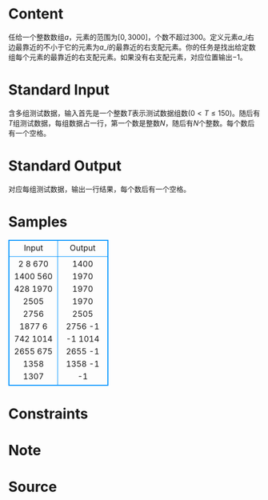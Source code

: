 
# Content

任给一个整数数组$a$，元素的范围为$[0,3000]$，个数不超过$300$。定义元素$a\_i$右边最靠近的不小于它的元素为$a\_i$的最靠近的右支配元素。你的任务是找出给定数组每个元素的最靠近的右支配元素。如果没有右支配元素，对应位置输出$-1$。

# Standard Input

含多组测试数据，输入首先是一个整数$T$表示测试数据组数($0<T \leq 150$)。随后有$T$组测试数据，每组数据占一行，第一个数是整数$N$，随后有$N$个整数。每个数后有一个空格。

# Standard Output

对应每组测试数据，输出一行结果，每个数后有一个空格。

# Samples

<style>
        table,table tr th, table tr td { border:1px solid #0094ff; }
        table { width: 200px; min-height: 25px; line-height: 25px; text-align: center; border-collapse: collapse;}   
    </style>
<table>
	<tr>
		<td>Input</td>
		<td>Output</td>
	</tr>
<tr><td>2
8 670 1400 560 428 1970 2505 2756 1877 
6 742 1014 2655 675 1358 1307</td><td>1400 1970 1970 1970 2505 2756 -1 -1 
1014 2655 -1 1358 -1 -1</td></tr></table>


# Constraints



# Note



# Source


